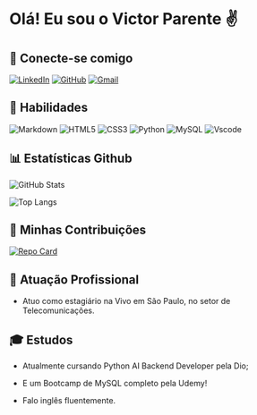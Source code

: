 # **Olá! Eu sou o Victor Parente** ✌


## 📩 **Conecte-se comigo** 
[![LinkedIn](https://img.shields.io/badge/LinkedIn-0077B5?style=for-the-badge&logo=linkedin&logoColor=white)](https://www.linkedin.com/in/victor-parente-530b4a1a3/) [![GitHub](https://img.shields.io/badge/GitHub-100000?style=for-the-badge&logo=github&logoColor=white)](https://github.com/parentey) [![Gmail](https://img.shields.io/badge/Gmail-333333?style=for-the-badge&logo=gmail&logoColor=red)](mailto:pandrade.vic@gmail.com)


## 🧠 **Habilidades** 
![Markdown](https://img.shields.io/badge/Markdown-000?style=for-the-badge&logo=markdown) ![HTML5](https://img.shields.io/badge/HTML5-E34F26?style=for-the-badge&logo=html5&logoColor=white) ![CSS3](https://img.shields.io/badge/CSS3-1572B6?style=for-the-badge&logo=css3&logoColor=white) ![Python](https://img.shields.io/badge/python-3670A0?style=for-the-badge&logo=python&logoColor=ffdd54) ![MySQL](https://img.shields.io/badge/MySQL-00000F?style=for-the-badge&logo=mysql&logoColor=white) ![Vscode](https://img.shields.io/badge/Vscode-007ACC?style=for-the-badge&logo=visual-studio-code&logoColor=white)


## 📊 **Estatísticas Github** 
![GitHub Stats](https://github-readme-stats.vercel.app/api?username=parentey&theme=transparent&bg_color=000&border_color=30A3DC&show_icons=true&icon_color=30A3DC&title_color=E94D5F&text_color=FFF)

![Top Langs](https://github-readme-stats-git-masterrstaa-rickstaa.vercel.app/api/top-langs/?username=SEUUSERNAME&bg_color=000&border_color=30A3DC&title_color=E94D5F&text_color=FFF)


## 🤝 **Minhas Contribuições** 

[![Repo Card](https://github-readme-stats.vercel.app/api/pin/?username=parentey&repo=dio-lab-open-source&bg_color=000&border_color=30A3DC&show_icons=true&icon_color=30A3DC&title_color=E94D5F&text_color=FFF)](https://github.com/parentey/dio-lab-open-source)


## 🎯 **Atuação Profissional** 
- Atuo como estagiário na Vivo em São Paulo, no setor de Telecomunicações.


## 🎓 **Estudos** 
- Atualmente cursando Python AI Backend Developer pela Dio;

- E um Bootcamp de MySQL completo pela Udemy!

- Falo inglês fluentemente.

